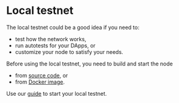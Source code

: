 # Local testnet

The local testnet could be a good idea if you need to:

- test how the network works,
- run autotests for your DApps, or
- customize your node to satisfy your needs.

Before using the local testnet, you need to build and start the node

- from [source code](../build-and-start-a-node/05-startingTpNode_source.md), or 
- from [Docker image](../build-and-start-a-node/04-startingTpNode_docker.md).

Use our [guide](./03-testnet-start.md) to start your local testnet.
